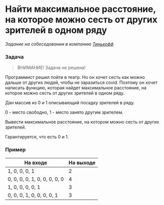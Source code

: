 # Найти максимальное расстояние, на которое можно сесть от других зрителей в одном ряду

_Задание на собеседовании в компанию [Тинькофф](https://www.tinkoff.ru/)_

### Задача

> ВНИМАНИЕ! Задача не решена!

Программист решил пойти в театр. Но он хочет сесть как можно дальше от других людей, чтобы не заразиться covid.
Поэтому он хочет написать функцию, которая найдет максимальное расстояние, на которое можно сесть от других зрителей в одном ряду.

Дан массив из 0 и 1 описывающий посадку зрителей в ряду.

0 - место свободно, 1 - место занято другим зрителем.

Вывести максимальное расстояние, на котором можно сесть от других зрителей.

Гарантируется, что есть 0 и 1.

### Пример

| На входе                     | На выходе |
|------------------------------|-----------|
| 1, 0, 0, 0, 1                | 2         |
| 0, 0, 0, 0, 1, 0, 0, 0, 0, 0 | 4         |
| 1, 0, 0, 0, 0, 1             | 3         |
| 0, 0, 0, 1, 0, 0, 0, 0, 1    | 3         |
